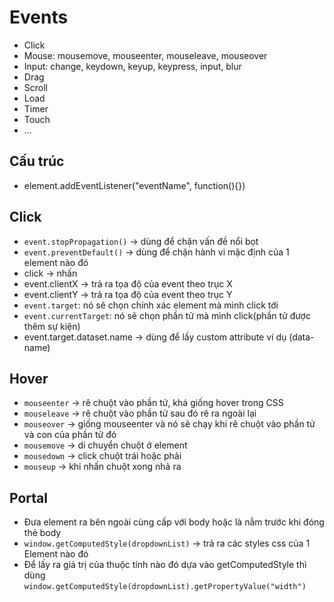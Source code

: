# Events

- Click
- Mouse: mousemove, mouseenter, mouseleave, mouseover
- Input: change, keydown, keyup, keypress, input, blur
- Drag
- Scroll
- Load
- Timer
- Touch
- ...

## Cấu trúc

- element.addEventListener("eventName", function(){})

## Click

- `event.stopPropagation()` -> dùng để chặn vấn đề nổi bọt
- `event.preventDefault()` -> dùng để chặn hành vi mặc định của 1 element nào đó
- click -> nhấn
- event.clientX -> trả ra tọa độ của event theo trục X
- event.clientY -> trả ra tọa độ của event theo trục Y
- `event.target`: nó sẽ chọn chính xác element mà mình click tới
- `event.currentTarget`: nó sẽ chọn phần tử mà mình click(phần tử được thêm sự kiện)
- event.target.dataset.name -> dùng để lấy custom attribute ví dụ (data-name)

## Hover

- `mouseenter` -> rê chuột vào phần tử, khá giống hover trong CSS
- `mouseleave` -> rê chuột vào phần tử sau đó rê ra ngoài lại
- `mouseover` -> giống mouseenter và nó sẽ chạy khi rê chuột vào phần tử và con của phần tử đó
- `mousemove` -> di chuyển chuột ở element
- `mousedown` -> click chuột trái hoặc phải
- `mouseup` -> khi nhấn chuột xong nhả ra

## Portal

- Đưa element ra bên ngoài cùng cấp với body hoặc là nằm trước khi đóng thẻ body
- `window.getComputedStyle(dropdownList)` -> trả ra các styles css của 1 Element nào đó
- Để lấy ra giá trị của thuộc tính nào đó dựa vào getComputedStyle thì dùng `window.getComputedStyle(dropdownList).getPropertyValue("width")`
